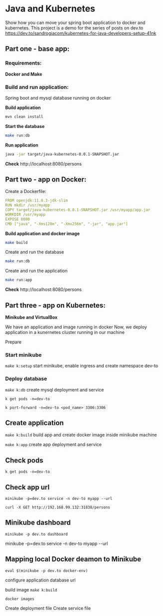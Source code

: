 # Java and Kubernetes

Show how you can move your spring boot application to docker and kubernetes.
This project is a demo for the series of posts on dev.to
https://dev.to/sandrogiacom/kubernetes-for-java-developers-setup-41nk

## Part one - base app:

### Requirements:

**Docker and Make**

### Build and run application:

Spring boot and mysql database running on docker

**Build application**
```bash
mvn clean install
```

**Start the database**
```bash
make run:db
```

**Run application**
```bash
java -jar target/java-kubernetes-0.0.1-SNAPSHOT.jar
```

**Check**
http://localhost:8080/persons


## Part two - app on Docker:

Create a Dockerfile:

```yaml
FROM openjdk:11.0.3-jdk-slim
RUN mkdir /usr/myapp
COPY target/java-kubernetes-0.0.1-SNAPSHOT.jar /usr/myapp/app.jar
WORKDIR /usr/myapp
EXPOSE 8080
CMD ["java", "-Xms128m", "-Xmx256m", "-jar", "app.jar"]
```

**Build application and docker image**

```bash
make build
```

Create and run the database
```bash
make run:db
```

Create and run the application
```bash
make run:app
```

**Check**
http://localhost:8080/persons


## Part three - app on Kubernetes:

**Minikube and VirtualBox**

We have an application and image running in docker
Now, we deploy application in a kunernetes cluster running in our machine

Prepare

### Start minikube
`make k:setup` start minikube, enable ingress and create namespace dev-to


### Deploy database

`make k:db` create mysql deployment and service

`k get pods -n=dev-to`

`k port-forward -n=dev-to <pod_name> 3306:3306`

## Create application

`make k:build` build app and create docker image inside minikube machine

`make k:app` create app deployment and service

## Check pods

`k get pods -n=dev-to`

## Check app url
`minikube -p=dev.to service -n dev-to myapp --url`

`curl -X GET http://192.168.99.132:31838/persons`

## Minikube dashboard

`minikube -p dev.to dashboard`

minikube -p=dev.to service -n dev-to myapp --url



## Mapping local Docker deamon to Minikube
`eval $(minikube -p dev.to docker-env)`


configure application database url

build image 
`make k:build`

`docker images`


Create deployment file
Create service file





